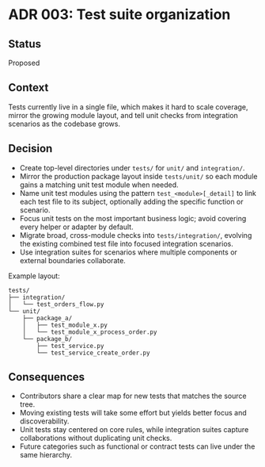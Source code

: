 # ADR 003: Test suite organization

## Status

Proposed

## Context

Tests currently live in a single file, which makes it hard to scale coverage,
mirror the growing module layout, and tell unit checks from integration
scenarios as the codebase grows.

## Decision

- Create top-level directories under `tests/` for `unit/` and `integration/`.
- Mirror the production package layout inside `tests/unit/` so each module gains a
  matching unit test module when needed.
- Name unit test modules using the pattern `test_<module>[_detail]` to link each
  test file to its subject, optionally adding the specific function or scenario.
- Focus unit tests on the most important business logic; avoid covering every helper
  or adapter by default.
- Migrate broad, cross-module checks into `tests/integration/`, evolving the
  existing combined test file into focused integration scenarios.
- Use integration suites for scenarios where multiple components or external
  boundaries collaborate.

Example layout:

```
tests/
├── integration/
│   └── test_orders_flow.py
└── unit/
    ├── package_a/
    │   ├── test_module_x.py
    │   └── test_module_x_process_order.py
    └── package_b/
        ├── test_service.py
        └── test_service_create_order.py
```

## Consequences

- Contributors share a clear map for new tests that matches the source tree.
- Moving existing tests will take some effort but yields better focus and
  discoverability.
- Unit tests stay centered on core rules, while integration suites capture
  collaborations without duplicating unit checks.
- Future categories such as functional or contract tests can live under the same
  hierarchy.
